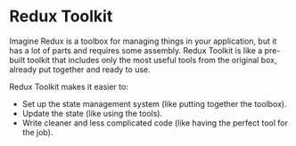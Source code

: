 # Redux Toolkit

Imagine Redux is a toolbox for managing things in your application, but it has a lot of parts and requires some assembly. Redux Toolkit is like a pre-built toolkit that includes only the most useful tools from the original box, already put together and ready to use.

Redux Toolkit makes it easier to:

- Set up the state management system (like putting together the toolbox).
- Update the state (like using the tools).
- Write cleaner and less complicated code (like having the perfect tool for the job).
